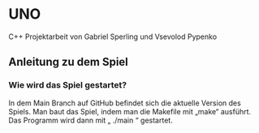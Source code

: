 # UNO

 C++ Projektarbeit von Gabriel Sperling und Vsevolod Pypenko
 
## Anleitung zu dem Spiel
### Wie wird das Spiel gestartet? 
In dem Main Branch auf GitHub befindet sich die aktuelle Version des Spiels. 
Man baut das Spiel, indem man die Makefile mit „make“ ausführt. Das Programm wird dann mit „ ./main “ gestartet.
